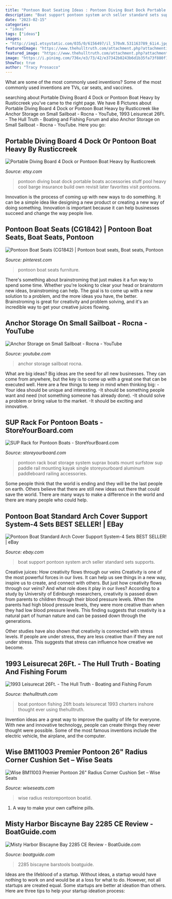 ```yaml
---
title: "Pontoon Boat Seating Ideas : Pontoon Diving Boat Dock Portable Boats Accessories Stuff Pool Heavy Cool Barge Insurance Build Own Revisit Later Favorites Visit Pontoons"
description: "Boat support pontoon system arch seller standard sets supports"
date: "2023-02-15"
categories:
- "ideas"
tags: ["ideas"]
images:
- "http://img1.etsystatic.com/035/0/6156497/il_570xN.531163789_61i4.jpg"
featuredImage: "https://www.thehulltruth.com/attachment.php?attachmentid=420394&amp;stc=1&amp;d=1399383729"
featured_image: "https://www.thehulltruth.com/attachment.php?attachmentid=420394&amp;stc=1&amp;d=1399383729"
image: "https://i.pinimg.com/736x/e3/73/42/e37342b0243b6d1b35fa73f880f1691a.jpg"
ShowToc: true
author: "Tracy Prosacco"
---
```



What are some of the most commonly used inventions?
Some of the most commonly used inventions are TVs, car seats, and vaccines.

	

		
searching about Portable Diving Board 4 Dock or Pontoon Boat Heavy by Rusticcreek you've came to the right page. We have 8 Pictures about Portable Diving Board 4 Dock or Pontoon Boat Heavy by Rusticcreek like Anchor Storage on Small Sailboat - Rocna - YouTube, 1993 Leisurecat 26Ft. - The Hull Truth - Boating and Fishing Forum and also Anchor Storage on Small Sailboat - Rocna - YouTube. Here you go:
		
    
## Portable Diving Board 4 Dock Or Pontoon Boat Heavy By Rusticcreek

<img loading=lazy src="http://img1.etsystatic.com/035/0/6156497/il_570xN.531163789_61i4.jpg" onerror="this.onerror=null;this.src='https://tse4.mm.bing.net/th?id=OIP.MNIDfmODlSZYTUK3xTa1pAHaE8&amp;pid=15.1';" alt="Portable Diving Board 4 Dock or Pontoon Boat Heavy by Rusticcreek">

_Source: etsy.com_

>pontoon diving boat dock portable boats accessories stuff pool heavy cool barge insurance build own revisit later favorites visit pontoons. 

	

Innovation is the process of coming up with new ways to do something. It can be a simple idea like designing a new product or creating a new way of doing something. Innovation is important because it can help businesses succeed and change the way people live.

    
## Pontoon Boat Seats (CG1842) | Pontoon Boat Seats, Boat Seats, Pontoon

<img loading=lazy src="https://i.pinimg.com/736x/e3/73/42/e37342b0243b6d1b35fa73f880f1691a.jpg" onerror="this.onerror=null;this.src='https://tse4.mm.bing.net/th?id=OIP.ucC2PGXBiof4sFVx6HF_cQHaHa&amp;pid=15.1';" alt="Pontoon Boat Seats (CG1842) | Pontoon boat seats, Boat seats, Pontoon">

_Source: pinterest.com_

>pontoon boat seats furniture. 

	

There's something about brainstroming that just makes it a fun way to spend some time. Whether you're looking to clear your head or brainstorm new ideas, brainstroming can help. The goal is to come up with a new solution to a problem, and the more ideas you have, the better. Brainstroming is great for creativity and problem solving, and it's an incredible way to get your creative juices flowing.

    
## Anchor Storage On Small Sailboat - Rocna - YouTube

<img loading=lazy src="https://i.ytimg.com/vi/hi_U4P-B3QY/maxresdefault.jpg" onerror="this.onerror=null;this.src='https://tse4.mm.bing.net/th?id=OIP.Yq5VDYCFmqw1PJo7vHANvAHaEK&amp;pid=15.1';" alt="Anchor Storage on Small Sailboat - Rocna - YouTube">

_Source: youtube.com_

>anchor storage sailboat rocna. 

	

What are big ideas?
Big ideas are the seed for all new businesses. They can come from anywhere, but the key is to come up with a great one that can be executed well. Here are a few things to keep in mind when thinking big: 
-Your idea should be unique and interesting. 
-It should be something people want and need (not something someone has already done). 
-It should solve a problem or bring value to the market. 
-It should be exciting and innovative.

    
## SUP Rack For Pontoon Boats - StoreYourBoard.com

<img loading=lazy src="https://cdn8.bigcommerce.com/s-6p8lmnk/images/stencil/1280x1280/products/1223/8968/Paddle_Board_Rack__24005.1427219861.jpg?c=2" onerror="this.onerror=null;this.src='https://tse2.mm.bing.net/th?id=OIP.1BBVWI8xXN4wPJfZztFIDgHaE8&amp;pid=15.1';" alt="SUP Rack for Pontoon Boats - StoreYourBoard.com">

_Source: storeyourboard.com_

>pontoon rack boat storage system suprax boats mount surfstow sup paddle rail mounting kayak single storeyourboard aluminum paddleboard railing accessories. 

	

Some people think that the world is ending and they will be the last people on earth. Others believe that there are still new ideas out there that could save the world. There are many ways to make a difference in the world and there are many people who could help.

    
## Pontoon Boat Standard Arch Cover Support System-4 Sets BEST SELLER! | EBay

<img loading=lazy src="http://i901.photobucket.com/albums/ac213/rarnall/ArchOrigional/Arch08.jpg" onerror="this.onerror=null;this.src='https://tse3.mm.bing.net/th?id=OIP.tyV5vYfZjU4WcyLf3rIp5gHaFj&amp;pid=15.1';" alt="Pontoon Boat Standard Arch Cover Support System-4 Sets BEST SELLER! | eBay">

_Source: ebay.com_

>boat support pontoon system arch seller standard sets supports. 

	

Creative juices: How creativity flows through our veins
Creativity is one of the most powerful forces in our lives. It can help us see things in a new way, inspire us to create, and connect with others. But just how creativity flows through our veins? And what role does it play in our lives?
According to a study by University of Edinburgh researchers, creativity is passed down from parents to children through their blood pressure levels. When the parents had high blood pressure levels, they were more creative than when they had low blood pressure levels. This finding suggests that creativity is a natural part of human nature and can be passed down through the generations.

Other studies have also shown that creativity is connected with stress levels. If people are under stress, they are less creative than if they are not under stress. This suggests that stress can influence how creative we become.

    
## 1993 Leisurecat 26Ft. - The Hull Truth - Boating And Fishing Forum

<img loading=lazy src="https://www.thehulltruth.com/attachment.php?attachmentid=420394&amp;stc=1&amp;d=1399383729" onerror="this.onerror=null;this.src='https://tse2.mm.bing.net/th?id=OIP.2Gixm5XOtLGEviRNlAPbZAHaEK&amp;pid=15.1';" alt="1993 Leisurecat 26Ft. - The Hull Truth - Boating and Fishing Forum">

_Source: thehulltruth.com_

>boat pontoon fishing 26ft boats leisurecat 1993 charters inshore thought ever using thehulltruth. 

	

Invention ideas are a great way to improve the quality of life for everyone. With new and innovative technology, people can create things they never thought were possible. Some of the most famous inventions include the electric vehicle, the airplane, and the computer.

    
## Wise BM11003 Premier Pontoon 26&quot; Radius Corner Cushion Set – Wise Seats

<img loading=lazy src="http://cdn.shopify.com/s/files/1/0007/5045/2801/products/BM11003-2-986_ef274fee-01c0-49f2-a591-9a2cff1c4203_1200x1200.jpg?v=1520374752" onerror="this.onerror=null;this.src='https://tse4.mm.bing.net/th?id=OIP.4zCbLzSpnYgdgBXEq-qb6AHaHa&amp;pid=15.1';" alt="Wise BM11003 Premier Pontoon 26&quot; Radius Corner Cushion Set – Wise Seats">

_Source: wiseseats.com_

>wise radius restorepontoon boatid. 

	

1. A way to make your own caffeine pills.

    
## Misty Harbor Biscayne Bay 2285 CE Review - BoatGuide.com

<img loading=lazy src="http://www.boatguide.com/wp-content/uploads/2016/12/Misty-Harbor-Biscayne-Bay-2285-CE-Bar.jpg" onerror="this.onerror=null;this.src='https://tse3.mm.bing.net/th?id=OIP.M8dB6EY7zCFlg3ZfipO_kQHaDx&amp;pid=15.1';" alt="Misty Harbor Biscayne Bay 2285 CE Review - BoatGuide.com">

_Source: boatguide.com_

>2285 biscayne barstools boatguide. 

	

Ideas are the lifeblood of a startup. Without ideas, a startup would have nothing to work on and would be at a loss for what to do. However, not all startups are created equal. Some startups are better at ideation than others. Here are three tips to help your startup ideation process:

